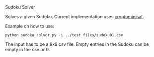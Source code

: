 Sudoku Solver

Solves a given Sudoku.
Current implementation uses [cryptominisat](https://github.com/msoos/cryptominisat).

Example on how to use:
```
python sudoku_solver.py -i ../test_files/sudoku01.csv
```

The input has to be a 9x9 csv file.
Empty entries in the Sudoku can be empty in the csv or 0.